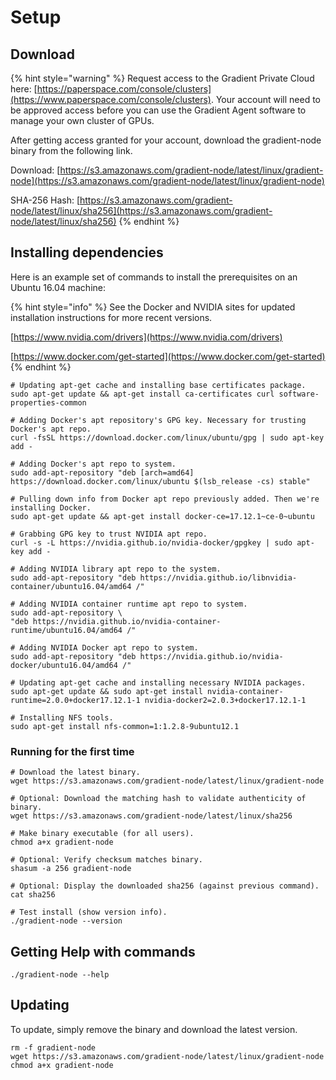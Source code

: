 # Setup

## Download

{% hint style="warning" %}
Request access to the Gradient Private Cloud here: [https://paperspace.com/console/clusters](https://www.paperspace.com/console/clusters). Your account will need to be approved access before you can use the Gradient Agent software  to manage your own cluster of GPUs. 

After getting access granted for your account, download the gradient-node binary from the following link. 

Download: [https://s3.amazonaws.com/gradient-node/latest/linux/gradient-node](https://s3.amazonaws.com/gradient-node/latest/linux/gradient-node)

SHA-256 Hash: [https://s3.amazonaws.com/gradient-node/latest/linux/sha256](https://s3.amazonaws.com/gradient-node/latest/linux/sha256)
{% endhint %}

## Installing dependencies

Here is an example set of commands to install the prerequisites on an Ubuntu 16.04 machine:

{% hint style="info" %}
See the Docker and NVIDIA sites for updated installation instructions for more recent versions.

[https://www.nvidia.com/drivers](https://www.nvidia.com/drivers) 

[https://www.docker.com/get-started](https://www.docker.com/get-started)
{% endhint %}

```text
# Updating apt-get cache and installing base certificates package.
sudo apt-get update && apt-get install ca-certificates curl software-properties-common

# Adding Docker's apt repository's GPG key. Necessary for trusting Docker's apt repo.
curl -fsSL https://download.docker.com/linux/ubuntu/gpg | sudo apt-key add -

# Adding Docker's apt repo to system.
sudo add-apt-repository "deb [arch=amd64] https://download.docker.com/linux/ubuntu $(lsb_release -cs) stable"

# Pulling down info from Docker apt repo previously added. Then we're installing Docker.
sudo apt-get update && apt-get install docker-ce=17.12.1~ce-0~ubuntu

# Grabbing GPG key to trust NVIDIA apt repo.
curl -s -L https://nvidia.github.io/nvidia-docker/gpgkey | sudo apt-key add -

# Adding NVIDIA library apt repo to the system.
sudo add-apt-repository "deb https://nvidia.github.io/libnvidia-container/ubuntu16.04/amd64 /"

# Adding NVIDIA container runtime apt repo to system.
sudo add-apt-repository \
"deb https://nvidia.github.io/nvidia-container-runtime/ubuntu16.04/amd64 /"

# Adding NVIDIA Docker apt repo to system.
sudo add-apt-repository "deb https://nvidia.github.io/nvidia-docker/ubuntu16.04/amd64 /"

# Updating apt-get cache and installing necessary NVIDIA packages.
sudo apt-get update && sudo apt-get install nvidia-container-runtime=2.0.0+docker17.12.1-1 nvidia-docker2=2.0.3+docker17.12.1-1

# Installing NFS tools.
sudo apt-get install nfs-common=1:1.2.8-9ubuntu12.1
```

### Running for the first time

```text
# Download the latest binary.
wget https://s3.amazonaws.com/gradient-node/latest/linux/gradient-node

# Optional: Download the matching hash to validate authenticity of binary.
wget https://s3.amazonaws.com/gradient-node/latest/linux/sha256

# Make binary executable (for all users).
chmod a+x gradient-node

# Optional: Verify checksum matches binary.
shasum -a 256 gradient-node

# Optional: Display the downloaded sha256 (against previous command).
cat sha256

# Test install (show version info).
./gradient-node --version
```

## Getting Help with commands

```text
./gradient-node --help
```

## Updating

To update, simply remove the binary and download the latest version. 

```text
rm -f gradient-node
wget https://s3.amazonaws.com/gradient-node/latest/linux/gradient-node
chmod a+x gradient-node
```

